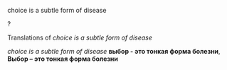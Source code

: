 choice is a subtle form of disease

?


Translations of _choice is a subtle form of disease_

_choice is a subtle form of disease_
**выбор - это тонкая форма болезни**, **Выбор – это тонкая форма болезни**